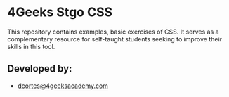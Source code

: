 # 4Geeks Stgo CSS

This repository contains examples, basic exercises of CSS. It serves as a complementary resource for self-taught students seeking to improve their skills in this tool.

## Developed by:

* dcortes@4geeksacademy.com
